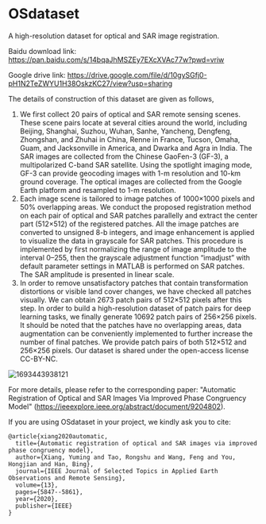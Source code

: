 # OSdataset

A high-resolution dataset for optical and SAR image registration. 

Baidu download link: https://pan.baidu.com/s/14bqaJhMSZEy7EXcXVAc77w?pwd=vriw 

Google drive link: https://drive.google.com/file/d/10gySGfj0-pH1N2TeZWYU1H38OskzKC27/view?usp=sharing

The details of construction of this dataset are given as follows,
1) We first collect 20 pairs of optical and SAR remote sensing scenes. These scene pairs locate at several cities around the world, including Beijing, Shanghai, Suzhou, Wuhan, Sanhe, Yancheng, Dengfeng, Zhongshan, and Zhuhai in China, Renne in France, Tucson, Omaha, Guam, and Jacksonville in America, and Dwarka and Agra in India. The SAR images are collected from the Chinese GaoFen-3 (GF-3), a multipolarized C-band SAR satellite. Using the spotlight imaging mode, GF-3 can provide geocoding images with 1-m resolution and 10-km ground coverage. The optical images are collected from the Google Earth platform and resampled to 1-m resolution.
2) Each image scene is tailored to image patches of 1000×1000 pixels and 50% overlapping areas. We conduct the proposed registration method on each pair of optical and SAR patches parallelly and extract the center part (512×512) of the registered patches. All the image patches are converted to unsigned 8-b integers, and image enhancement is applied to visualize the data in grayscale for SAR patches. This procedure is implemented by first normalizing the range of image amplitude to the interval 0–255, then the grayscale adjustment function “imadjust” with default parameter settings in MATLAB is performed on SAR patches. The SAR amplitude is presented in linear scale.
3) In order to remove unsatisfactory patches that contain transformation distortions or visible land cover changes, we have checked all patches visually. We can obtain 2673 patch pairs of 512×512 pixels after this step. In order to build a high-resolution dataset of patch pairs for deep learning tasks, we finally generate 10692 patch pairs of 256×256 pixels. It should be noted that the patches have no overlapping areas, data augmentation can be conveniently implemented to further increase the number of final patches. We provide patch pairs of both 512×512 and 256×256 pixels. Our dataset is shared under the open-access license CC-BY-NC.

![1693443938121](https://github.com/xym2009/OSdataset/assets/19380078/fa4cddf2-7a54-46e7-af17-dc04aed576f9)

For more details, please refer to the corresponding paper: "Automatic Registration of Optical and SAR Images Via Improved Phase Congruency Model" (https://ieeexplore.ieee.org/abstract/document/9204802).

If you are using OSdataset in your project, we kindly ask you to cite:

    @article{xiang2020automatic,
      title={Automatic registration of optical and SAR images via improved phase congruency model},
      author={Xiang, Yuming and Tao, Rongshu and Wang, Feng and You, Hongjian and Han, Bing},
      journal={IEEE Journal of Selected Topics in Applied Earth Observations and Remote Sensing},
      volume={13},
      pages={5847--5861},
      year={2020},
      publisher={IEEE}
    }

